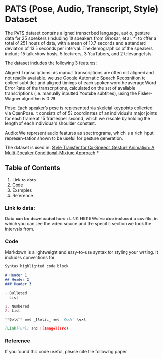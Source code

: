 # PATS (Pose, Audio, Transcript, Style) Dataset

The PATS dataset contains aligned transcribed language, audio, gesture data for 25 speakers (including 10 speakers from [Ginosar, et al.](https://people.eecs.berkeley.edu/~shiry/projects/speech2gesture/index.html) *) to offer a total of 251 hours of data, with a mean of 10.7 seconds and a standard deviation of 13.5 seconds per interval. The demographics of the speakers include 15 talk show hosts, 5 lecturers, 3 YouTubers, and 2 televangelists.

The dataset includes the following 3 features:

Aligned Transcriptions: As manual transcriptions are often not aligned and not readily available, we use Google Automatic Speech Recognition to collect subtitles and aligned timings of each spoken word.he average Word Error Rate of the transcriptions, calculated on the set of available transcriptions (i.e.  manually inputted Youtube subtitles), using the Fisher-Wagner algorithm is 0.29.

Pose: Each speaker’s pose is represented via skeletal keypoints collected via OpenPose. It consists of of 52 coordinates of an individual’s major joints for each frame at 15 framesper second, which we rescale by holding the length of each individual’s shoulder constant.

Audio: We represent audio features as spectrograms, which is a rich input represen-tation shown to be useful for gesture generation.

The dataset is used in:
[Style Transfer for Co-Speech Gesture Animation: A Multi-Speaker Conditional-Mixture Approach](https://arxiv.org/abs/2007.12553) *

## Table of Contents
1. Link to data
2. Code
3. Examples
4. Reference


### Link to data:
Data can be downloaded here : LINK HERE
We've also included a csv file, in which you can see the video source and the specific section we took the intervals from.


### Code

Markdown is a lightweight and easy-to-use syntax for styling your writing. It includes conventions for

```markdown
Syntax highlighted code block

# Header 1
## Header 2
### Header 3

- Bulleted
- List

1. Numbered
2. List

**Bold** and _Italic_ and `Code` text

[Link](url) and ![Image](src)
```


### Reference
If you found this code useful, please cite the following paper:
